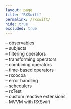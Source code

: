 ```yaml
---
layout: page
title: "RXSwift"
permalink: /rxswift/
hide: true
excluded: true
---
```


– observables<br>
– subjects<br>
– filtering operators<br>
– transforming operators<br>
– combining operators<br>
– time-based operators<br>
– rxcocoa<br>
– error handling<br>
– schedulers<br>
– rxTest<br>
– custom reactive extensions<br>
– MVVM with RXSwift<br>

